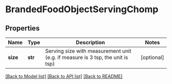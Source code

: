 # BrandedFoodObjectServingChomp

## Properties
Name | Type | Description | Notes
------------ | ------------- | ------------- | -------------
**size** | **str** | Serving size with measurement unit (e.g. if measure is 3 tsp, the unit is tsp) | [optional] 

[[Back to Model list]](../README.md#documentation-for-models) [[Back to API list]](../README.md#documentation-for-api-endpoints) [[Back to README]](../README.md)

